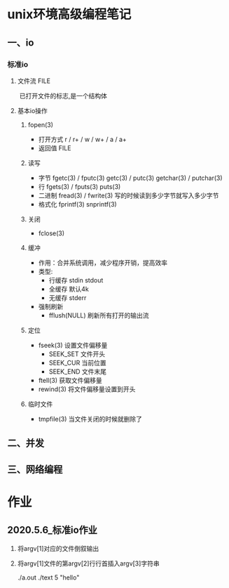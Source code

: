 # unix环境高级编程笔记

## 一、io

### 标准io

 1. 文件流 FILE

    ​	已打开文件的标志,是一个结构体

 2. 基本io操作

    1. fopen(3)
       - 打开方式 r / r+ / w / w+ / a / a+
       - 返回值 FILE

    2. 读写	
       - 字节 fgetc(3) / fputc(3) getc(3) / putc(3)  getchar(3) / putchar(3) 
       - 行	fgets(3) / fputs(3) puts(3)	
       - 二进制	fread(3) / fwrite(3) 写的时候读到多少字节就写入多少字节
       - 格式化	fprintf(3) snprintf(3)

    3. 关闭
       - fclose(3)
    4. 缓冲
       - 作用：合并系统调用，减少程序开销，提高效率
       - 类型:
         - 行缓存	stdin stdout
         - 全缓存  默认4k
         - 无缓存  stderr
       - 强制刷新
         - fflush(NULL) 刷新所有打开的输出流
    5. 定位
       - fseek(3) 设置文件偏移量
         - SEEK_SET 文件开头
         - SEEK_CUR 当前位置
         - SEEK_END 文件末尾
       - ftell(3) 获取文件偏移量
       - rewind(3) 将文件偏移量设置到开头
    6. 临时文件
       - tmpfile(3) 当文件关闭的时候就删除了



## 二、并发

## 三、网络编程

# 作业

## 2020.5.6_标准io作业

1. 将argv[1]对应的文件倒叙输出

2. 将argv[1]文件的第argv[2]行行首插入argv[3]字符串

   ./a.out ./text 5 "hello"

